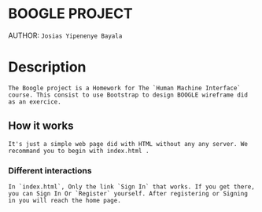 # BOOGLE PROJECT
AUTHOR: `Josias Yipenenye Bayala`
# Description
    The Boogle project is a Homework for The `Human Machine Interface` course. This consist to use Bootstrap to design BOOGLE wireframe did as an exercice.

## How it works
    It's just a simple web page did with HTML without any any server. We recommand you to begin with index.html . 

### Different interactions
    In `index.html`, Only the link `Sign In` that works. If you get there, you can Sign In Or `Register` yourself. After registering or Signing in you will reach the home page.